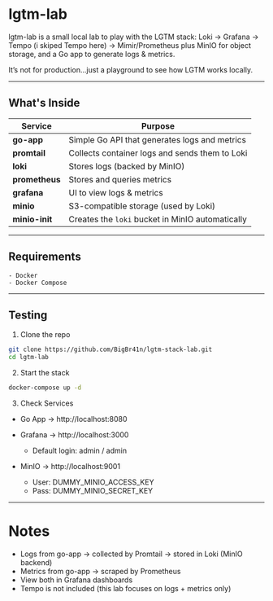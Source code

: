 # lgtm-lab

lgtm-lab is a small local lab to play with the LGTM stack:
Loki → Grafana → Tempo (i skiped Tempo here) → Mimir/Prometheus
plus MinIO for object storage, and a Go app to generate logs & metrics.

It’s not for production...just a playground to see how LGTM works locally.

---

## What's Inside

| Service        | Purpose                                          |
| -------------- | ------------------------------------------------ |
| **go-app**     | Simple Go API that generates logs and metrics    |
| **promtail**   | Collects container logs and sends them to Loki   |
| **loki**       | Stores logs (backed by MinIO)                    |
| **prometheus** | Stores and queries metrics                       |
| **grafana**    | UI to view logs & metrics                        |
| **minio**      | S3-compatible storage (used by Loki)             |
| **minio-init** | Creates the `loki` bucket in MinIO automatically |


---

## Requirements
    - Docker
    - Docker Compose


---

## Testing 

1. Clone the repo 

```bash
git clone https://github.com/BigBr41n/lgtm-stack-lab.git
cd lgtm-lab
```

2. Start the stack 

```bash
docker-compose up -d
```

3. Check Services

- Go App → http://localhost:8080
- Grafana → http://localhost:3000

    - Default login: admin / admin

- MinIO → http://localhost:9001
    - User: DUMMY_MINIO_ACCESS_KEY
    - Pass: DUMMY_MINIO_SECRET_KEY


---

# Notes

- Logs from go-app → collected by Promtail → stored in Loki (MinIO backend)
- Metrics from go-app → scraped by Prometheus
- View both in Grafana dashboards
- Tempo is not included (this lab focuses on logs + metrics only)
